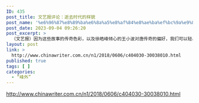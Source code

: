 ```yaml
---
ID: 435
post_title: 文艺报评论：逝去时代的样貌
post_name: '%e6%96%87%e8%89%ba%e6%8a%a5%e8%af%84%e8%ae%ba%ef%bc%9a%e9%80%9d%e5%8e%bb%e6%97%b6%e4%bb%a3%e7%9a%84%e6%a0%b7%e8%b2%8c'
post_date: 2023-09-04 09:26:20
post_excerpt: >
  （文艺报）因为这些故事的传奇色彩，以及徐皓峰倾心的王小波对唐传奇的偏好，我们可以轻易地找到“继承唐传奇”这顶合适的帽子，套在徐皓峰小说头上。
layout: post
link: >
  http://www.chinawriter.com.cn/n1/2018/0606/c404030-30038010.html
published: true
tags: [ ]
categories:
  - “峰外”
---
```

http://www.chinawriter.com.cn/n1/2018/0606/c404030-30038010.html